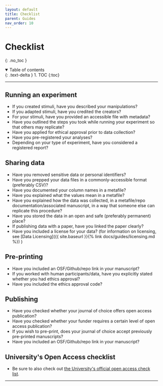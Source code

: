 ```yaml
---
layout: default
title: Checklist
parent: Guides
nav_order: 10
---
```


# Checklist
{: .no_toc }

<details open markdown="block">
  <summary>
    Table of contents
  </summary>
  {: .text-delta }
1. TOC
{:toc}
</details>

---

## Running an experiment 

* If you created stimuli, have you described your manipulations?
* If you adapted stimuli, have you credited the creators? 
* For your stimuli, have you provided an accessible file with metadata? 
* Have you outlined the steps you took while running your experiment so that others may replicate? 
* Have you applied for ethical approval prior to data collection? 
* Have you pre-registered your analyses? 
* Depending on your type of experiment, have you considered a registered report? 


## Sharing data

* Have you removed sensitive data or personal identifiers? 
* Have you prepped your data files in a commonly-accessible format (preferably CSV)? 
* Have you documented your column names in a metafile? 
* Have you explained what the values mean in a metafile? 
* Have you explained how the data was collected, in a metafile/repo documentation/associated manuscript, in a way that someone else can replicate this procedure? 
* Have you stored the data in an open and safe (preferably permanent) place? 
* If publishing data with a paper, have you linked the paper clearly? 
* Have you included a license for your data? (for information on licensing, see [Data Licensing]({{ site.baseurl }}{% link docs/guides/licensing.md %}) ) 

## Pre-printing 

* Have you included an OSF/Github/repo link in your manuscript? 
* If you worked with human participants/data, have you explicitly stated whether you had ethics approval? 
* Have you included the ethics approval code? 

## Publishing 

* Have you checked whether your journal of choice offers open access publication? 
* Have you checked whether your funder requires a certain level of open access publication? 
* If you wish to pre-print, does your journal of choice accept previously pre-printed manuscripts? 
* Have you included an OSF/Github/repo link in your manuscript? 

## University's Open Access checklist

* Be sure to also check out [the University's official open access check list](https://www.ed.ac.uk/information-services/research-support/publish-research/open-access/open-access-checklist-for-uoe-authors).

---

<!-- [Next: Preregistration Guide]({{ site.baseurl }}{% link docs/guides/preregistration.md %}) -->
